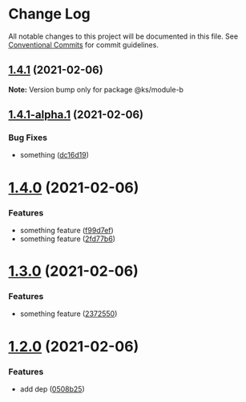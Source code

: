 # Change Log

All notable changes to this project will be documented in this file.
See [Conventional Commits](https://conventionalcommits.org) for commit guidelines.

## [1.4.1](https://github.com/kuangshu/branch-manage-demo/compare/@ks/module-b@1.4.1-alpha.1...@ks/module-b@1.4.1) (2021-02-06)

**Note:** Version bump only for package @ks/module-b





## [1.4.1-alpha.1](https://github.com/kuangshu/branch-manage-demo/compare/@ks/module-b@1.4.1-alpha.0...@ks/module-b@1.4.1-alpha.1) (2021-02-06)


### Bug Fixes

* something ([dc16d19](https://github.com/kuangshu/branch-manage-demo/commit/dc16d19329d1c9ec943343eb1cd33776c634b59c))





# [1.4.0](https://github.com/kuangshu/branch-manage-demo/compare/@ks/module-b@1.3.0...@ks/module-b@1.4.0) (2021-02-06)


### Features

* something feature ([f99d7ef](https://github.com/kuangshu/branch-manage-demo/commit/f99d7ef29083e7ab0d429b9a258073b4dc1c45eb))
* something feature ([2fd77b6](https://github.com/kuangshu/branch-manage-demo/commit/2fd77b60d86022c0ac7ee03d2824f1283aa14517))





# [1.3.0](https://github.com/kuangshu/branch-manage-demo/compare/@ks/module-b@1.2.0...@ks/module-b@1.3.0) (2021-02-06)


### Features

* something feature ([2372550](https://github.com/kuangshu/branch-manage-demo/commit/2372550cbf96dda018cd67f37bcb808e3f8dfdc5))





# [1.2.0](https://github.com/kuangshu/branch-manage-demo/compare/@ks/module-b@1.1.0...@ks/module-b@1.2.0) (2021-02-06)


### Features

* add dep ([0508b25](https://github.com/kuangshu/branch-manage-demo/commit/0508b2563e02fcc04b0cb34e9b75a3c1b1b7267e))
